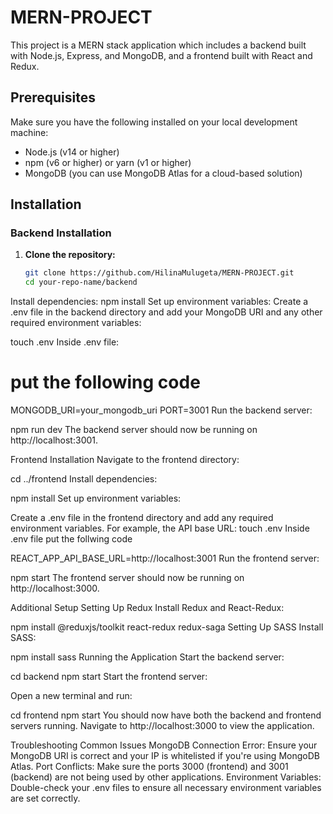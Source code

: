 # MERN-PROJECT

This project is a MERN stack application which includes a backend built with Node.js, Express, and MongoDB, and a frontend built with React and Redux.

## Prerequisites

Make sure you have the following installed on your local development machine:

- Node.js (v14 or higher)
- npm (v6 or higher) or yarn (v1 or higher)
- MongoDB (you can use MongoDB Atlas for a cloud-based solution)

## Installation

### Backend Installation

1. **Clone the repository:**

   ```bash
   git clone https://github.com/HilinaMulugeta/MERN-PROJECT.git
   cd your-repo-name/backend
Install dependencies:
npm install
Set up environment variables:
Create a .env file in the backend directory and add your MongoDB URI and any other required environment variables:

touch .env
Inside .env file:
# put the following code
MONGODB_URI=your_mongodb_uri
PORT=3001
Run the backend server:

npm run dev
The backend server should now be running on http://localhost:3001.

Frontend Installation
Navigate to the frontend directory:

cd ../frontend
Install dependencies:

npm install
Set up environment variables:

Create a .env file in the frontend directory and add any required environment variables. For example, the API base URL:
touch .env
Inside .env file put the follwing code

REACT_APP_API_BASE_URL=http://localhost:3001
Run the frontend server:

npm start
The frontend server should now be running on http://localhost:3000.

Additional Setup
Setting Up Redux
Install Redux and React-Redux:

npm install @reduxjs/toolkit react-redux redux-saga
Setting Up SASS
Install SASS:

npm install sass
Running the Application
Start the backend server:

cd backend
npm start
Start the frontend server:

Open a new terminal and run:

cd frontend
npm start
You should now have both the backend and frontend servers running. Navigate to http://localhost:3000 to view the application.

Troubleshooting
Common Issues
MongoDB Connection Error: Ensure your MongoDB URI is correct and your IP is whitelisted if you're using MongoDB Atlas.
Port Conflicts: Make sure the ports 3000 (frontend) and 3001 (backend) are not being used by other applications.
Environment Variables: Double-check your .env files to ensure all necessary environment variables are set correctly.
